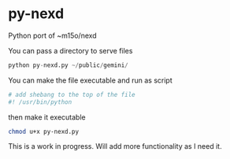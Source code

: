 # py-nexd
Python port of ~m15o/nexd

You can pass a directory to serve files

```py
python py-nexd.py ~/public/gemini/
```

You can make the file executable and run as script

```sh
# add shebang to the top of the file
#! /usr/bin/python
```
then make it executable
```sh
chmod u+x py-nexd.py
```

This is a work in progress. Will add more functionality as I need it. 

